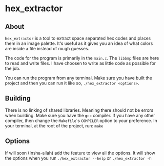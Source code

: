 # hex_extractor

## About
`hex_extractor` is a tool to extract space separated hex codes
and places them in an image palette. It's useful as it gives you
an idea of what colors are inside a file instead of rough guesses.


The code for the program is primarily in the `main.c`. The `libbmp` files
are here to read and write files. I have choosen to write as little code
as possible for the job.


You can run the program from any terminal. Make sure you have built the
project and then you can run it like so, `./hex_extractor <options>`.

## Building
There is no linking of shared libraries. Meaning there should not be
errors when building. Make sure you have the `gcc` compiler. If you have
any other compiler, then change the `Makefile`'s `COMPILER` option to
your preference. In your terminal, at the root of the project,
run: `make`

## Options
If will soon (Insha-allah) add the feature to view all the options.
It will show the options when you run `./hex_extractor --help` or
`./hex_extractor -h`
